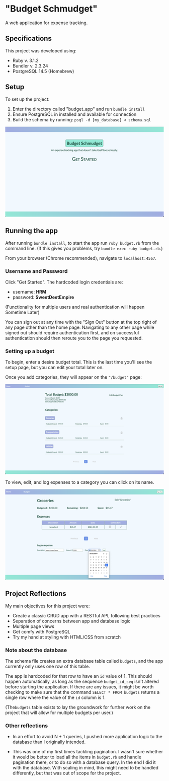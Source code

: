 # "Budget Schmudget"

A web application for expense tracking.

## Specifications

This project was developed using:

- Ruby v. 3.1.2
- Bundler v. 2.3.24
- PostgreSQL 14.5 (Homebrew)

## Setup

To set up the project:

1. Enter the directory called "budget_app" and run `bundle install`
2. Ensure PostgreSQL in installed and available for connection
3. Build the schema by running: `psql -d [my_database] < schema.sql`

![Home Page](assets/home.png)

## Running the app

After running `bundle install`, to start the app run `ruby budget.rb` from the command line. (If this gives you problems, try `bundle exec ruby budget.rb`.)

From your browser (Chrome recommended), navigate to `localhost:4567`. 

### Username and Password

Click "Get Started". The hardcoded login credentials are:

- username: **HRM**
- password: **SweetDeetEmpire**

(Functionality for multiple users and real authentication will happen Sometime Later)

You can sign out at any time with the "Sign Out" button at the top right of any page other than the home page. Navigating to any other page while signed out should require authentication first, and on successful authentication should then reroute you to the page you requested.

### Setting up a budget

To begin, enter a desire budget total. This is the last time you'll see the setup page, but you can edit your total later on.

Once you add categories, they will appear on the `"/budget"` page:

![example-budget.png](assets/example-budget.png)

 To view, edit, and log expenses to a category you can click on its name.

 ![example-category.png](assets/example-category.png)

## Project Reflections

My main objectives for this project were:

- Create a classic CRUD app with a RESTful API, following best practices
- Separation of concerns between app and database logic
- Multiple page views
- Get comfy with PostgreSQL
- Try my hand at styling with HTML/CSS from scratch

### Note about the database

The schema file creates an extra database table called `budgets`, and the app currently only uses one row of this table.

The app is hardcoded for that row to have an `id` value of 1. This should happen automatically, as long as the sequence `budget_id_seq` isn't altered before starting the application. If there are any issues, it might be worth checking to make sure that the command `SELECT * FROM budgets` returns a single row where the value of the `id` column is 1.

(The`budgets` table exists to lay the groundwork for further work on the project that will allow for multiple budgets per user.)

### Other reflections

- In an effort to avoid N + 1 queries, I pushed more application logic to the database than I originally intended.

- This was one of my first times tackling pagination. I wasn't sure whether it would be better to load all the items in `budget.rb` and handle pagination there, or to do so with a database query. In the end I did it with the database. With scaling in mind, this might need to be handled differently, but that was out of scope for the project.
